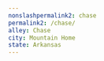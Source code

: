 ```yaml
---
﻿nonslashpermalink2: chase
permalink2: /chase/
alley: Chase
city: Mountain Home
state: Arkansas
---
```

